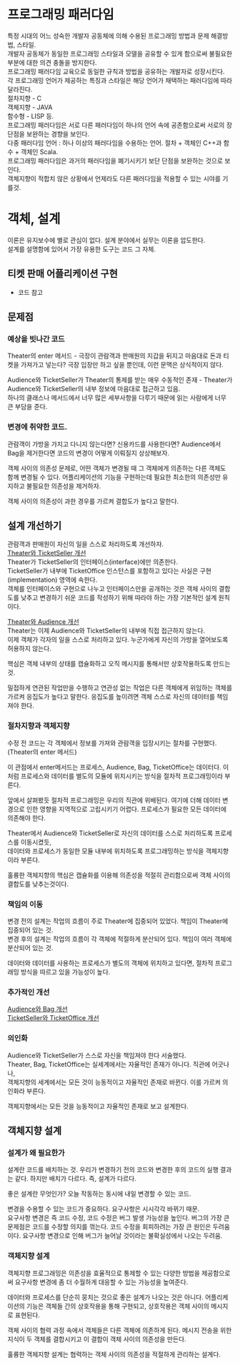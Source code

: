 # 프로그래밍 패러다임
특정 시대의 어느 성숙한 개발자 공동체에 의해 수용된 프로그래밍 방법과 문제 해결방법, 스타일.  
개발자 공동체가 동일한 프로그래밍 스타일과 모델을 공유할 수 있게 함으로써 불필요한 부분에 대한 의견 충돌을 방지한다.  
프로그래밍 패러다임 교육으로 동일한 규칙과 방법을 공유하는 개발자로 성장시킨다.  
각 프로그래밍 언어가 제공하는 특징과 스타일은 해당 언어가 채택하는 패러다임에 따라 달라진다.  
절차지향 - C  
객체지향 - JAVA  
함수형 - LISP 등.  
프로그래밍 패러다임은 서로 다른 패러다임이 하나의 언어 속에 공존함으로써 서로의 장단점을 보완하는 경향을 보인다.  
다중 패러다임 언어 : 하나 이상의 패러다임을 수용하는 언어. 절차 + 객체인 C++과 함수 + 객체인 Scala.  
프로그래밍 패러다임은 과거의 패러다임을 폐기시키기 보단 단점을 보완하는 것으로 보인다.  
객체지향이 적합치 않은 상황에서 언제라도 다른 패러다임을 적용할 수 있는 시야를 기를것.  

# 객체, 설계

이론은 유지보수에 별로 관심이 없다. 설계 분야에서 실무는 이론을 압도한다.  
설계를 설명함에 있어서 가장 유용한 도구는 코드 그 자체.  

## 티켓 판매 어플리케이션 구현
- 코드 참고

## 문제점
### 예상을 빗나간 코드
Theater의 enter 메서드 - 극장이 관람객과 판매원의 지갑을 뒤지고 마음대로 돈과 티켓을 가져가고 넣는다? 극장 입장만 하고 싶을 뿐인데, 이런 문맥은 상식적이지 않다.  

Audience와 TicketSeller가 Theater의 통제를 받는 매우 수동적인 존재 - Theater가 Audience와 TicketSeller의 내부 정보에 마음대로 접근하고 있음.  
하나의 클래스나 메서드에서 너무 많은 세부사항을 다루기 때문에 읽는 사람에게 너무 큰 부담을 준다.  

### 변경에 취약한 코드.
관람객이 가방을 가지고 다니지 않는다면? 신용카드를 사용한다면? Audience에서 Bag을 제거한다면 코드의 변경이 어떻게 이뤄질지 상상해보자.  

객체 사이의 의존성 문제로, 어떤 객체가 변경될 때 그 객체에게 의존하는 다른 객체도 함께 변경될 수 있다. 어플리케이션의 기능을 구현하는데 필요한 최소한의 의존성만 유지하고 불필요한 의존성을 제거하자.  

객체 사이의 의존성이 과한 경우를 가르켜 결합도가 높다고 말한다.  

## 설계 개선하기
관람객과 판매원이 자신의 일을 스스로 처리하도록 개선하자.  
[Theater와 TicketSeller 개선](https://github.com/WoowAndroid/object-kotlin-study/commit/413b33c2dec64af8fa4b44655a99244479340267)  
Theater가 TicketSeller의 인터페이스(interface)에만 의존한다.  
TicketSeller가 내부에 TicketOffice 인스턴스를 포함하고 있다는 사실은 구현(implementation) 영역에 속한다.  
객체를 인터페이스와 구현으로 나누고 인터페이스만을 공개하는 것은 객체 사이의 결합도를 낮추고 변경하기 쉬운 코드를 작성하기 위해 따라야 하는 가장 기본적인 설계 원칙이다.  

[Theater와 Audience 개선](https://github.com/WoowAndroid/object-kotlin-study/commit/ddf4aa6081b735c569c631be16969f011fab340a)  
Theater는 이제 Audience와 TicketSeller의 내부에 직접 접근하지 않는다.  
이제 객체가 각자의 일을 스스로 처리하고 있다. 누군가에게 자신의 가방을 열어보도록 허용하지 않는다.  

핵심은 객체 내부의 상태를 캡슐화하고 오직 메시지를 통해서만 상호작용하도록 만드는것.  

밀접하게 연관된 작업만을 수행하고 연관성 없는 작업은 다른 객체에게 위임하는 객체를 가르켜 응집도가 높다고 말한다. 응집도를 높이려면 객체 스스로 자신의 데이터를 책임져야 한다.  

### 절차지향과 객체지향

수정 전 코드는 각 객체에서 정보를 가져와 관람객을 입장시키는 절차를 구현했다. (Theater의 enter 메서드)  

이 관점에서 enter메서드는 프로세스, Audience, Bag, TicketOffice는 데이터다. 이처럼 프로세스와 데이터를 별도의 모듈에 위치시키는 방식을 절차적 프로그래밍이라 부른다.  

앞에서 살펴봤듯 절차적 프로그래밍은 우리의 직관에 위배된다. 여기에 더해 데이터 변경으로 인한 영향을 지역적으로 고립시키기 어렵다. 프로세스가 필요한 모든 데이터에 의존해야 한다.  

Theater에서 Audience와 TicketSeller로 자신의 데이터를 스스로 처리하도록 프로세스를 이동시켰듯,  
데이터와 프로세스가 동일한 모듈 내부에 위치하도록 프로그래밍하는 방식을 객체지향이라 부른다.  

훌륭한 객체지향의 핵심은 캡슐화를 이용해 의존성을 적절히 관리함으로써 객체 사이의 결합도를 낮추는것이다.  

### 책임의 이동
변경 전의 설계는 작업의 흐름이 주로 Theater에 집중되어 있었다. 책임이 Theater에 집중되어 있는 것.  
변경 후의 설계는 작업의 흐름이 각 객체에 적절하게 분산되어 있다. 책임이 여러 객체에 분산되어 있는 것.  

데이터와 데이터를 사용하는 프로세스가 별도의 객체에 위치하고 있다면, 절차적 프로그래밍 방식을 따르고 있을 가능성이 높다.  

### 추가적인 개선
[Audience와 Bag 개선](https://github.com/WoowAndroid/object-kotlin-study/commit/990a62e062cf9da6074986da580b033e759edd4d)  
[TicketSeller와 TicketOffice 개선](https://github.com/WoowAndroid/object-kotlin-study/commit/f2fee948325f23000606bf6f6c825fbeb03a10c4)  
### 의인화
Audience와 TicketSeller가 스스로 자신을 책임져야 한다 서술했다.  
Theater, Bag, TicketOffice는 실세계에서는 자율적인 존재가 아니다. 직관에 어긋나나,  
객체지향의 세계에서는 모든 것이 능동적이고 자율적인 존재로 바뀐다. 이를 가르켜 의인화라 부른다.  

객체지향에서는 모든 것을 능동적이고 자율적인 존재로 보고 설계한다.  

## 객체지향 설계

### 설계가 왜 필요한가
설계란 코드를 배치하는 것. 우리가 변경하기 전의 코드와 변경한 후의 코드의 실행 결과는 같다. 하지만 배치가 다르다. 즉, 설계가 다르다.  

좋은 설계란 무엇인가? 오늘 작동하는 동시에 내일 변경할 수 있는 코드.  

변경을 수용할 수 있는 코드가 중요하다. 요구사항은 시시각각 바뀌기 때문.  
요구사항 변경은 즉 코드 수정, 코드 수정은 버그 발생 가능성을 높인다. 버그의 가장 큰 문제점은 코드를 수정할 의지를 꺾는다. 코드 수정을 회피하려는 가장 큰 원인은 두려움이다. 요구사항 변경으로 인해 버그가 늘어날 것이라는 불확실성에서 나오는 두려움.  

### 객체지향 설계
객체지향 프로그래밍은 의존성을 효율적으로 통제할 수 있는 다양한 방법을 제공함으로써 요구사항 변경에 좀 더 수월하게 대응할 수 있는 가능성을 높여준다.   

데이터와 프로세스를 단순히 뭉치는 것으로 좋은 설계가 나오는 것은 아니다. 어플리케이션의 기능은 객체들 간의 상호작용을 통해 구현되고, 상호작용은 객체 사이의 메시지로 표현된다.  

객체 사이의 협력 과정 속에서 객체들은 다른 객체에 의존하게 된다. 메시지 전송을 위한 지식이 두 객체를 결합시키고 이 결합이 객체 사이의 의존성을 만든다.  

훌륭한 객체지향 설계는 협력하는 객체 사이의 의존성을 적절하게 관리하는 설계다.  
